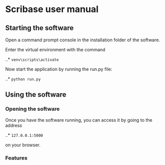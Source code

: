 # Scribase user manual

## Starting the software
Open a command prompt console in the installation folder of the software.

Enter the virtual environment with the command

..* `venv\scripts\activate`

Now start the application by running the run.py file:

..* `python run.py`

## Using the software

### Opening the software
Once you have the software running, you can access it by going to the address

..* `127.0.0.1:5000`

on your browser.

### Features
